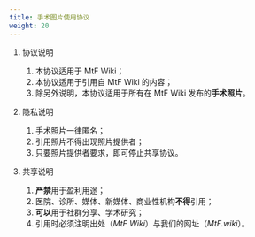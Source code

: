 ```yaml
---
title: 手术图片使用协议
weight: 20
---
```


1. 协议说明

   1. 本协议适用于 MtF Wiki；
   1. 本协议适用于引用自 MtF Wiki 的内容；
   1. 除另外说明，本协议适用于所有在 MtF Wiki 发布的**手术照片**。

1. 隐私说明

   1. 手术照片一律匿名；
   1. 引用照片不得出现照片提供者；
   1. 只要照片提供者要求，即可停止共享协议。

1. 共享说明

   1. **严禁**用于盈利用途；
   1. 医院、诊所、媒体、新媒体、商业性机构**不得**引用；
   1. **可以**用于社群分享、学术研究；
   1. 引用时必须注明出处（_MtF Wiki_）与我们的网址（_MtF.wiki_）。
